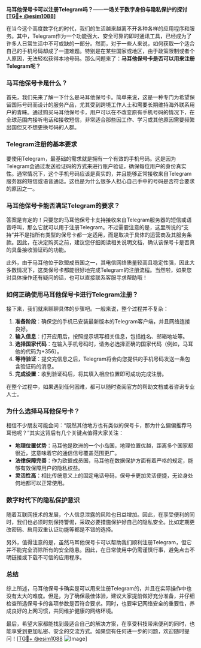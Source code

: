 **马耳他保号卡可以注册Telegram吗？——一场关于数字身份与隐私保护的探讨[[TG💪+ @esim1088](https://t.me/s/esim1088)]**

在当今这个高度数字化的时代，我们的生活越来越离不开各种各样的应用程序和服务。其中，Telegram作为一个功能强大、安全可靠的即时通讯工具，已经成为了许多人日常生活中不可或缺的一部分。然而，对于一些人来说，如何获取一个适合自己的手机号码却成了一道难题。特别是在某些国家或地区，由于政策限制或者个人原因，无法轻松获得本地号码。那么问题来了：**马耳他保号卡是否可以用来注册Telegram呢？**

### 马耳他保号卡是什么？

首先，我们先来了解一下什么是马耳他保号卡。简单来说，这是一种专门为希望保留国际号码而设计的服务产品，尤其受到跨境工作人士和需要长期维持海外联系用户的青睐。通过购买马耳他保号卡，用户可以在不改变原有手机号码的情况下，在全球范围内接听电话和接收短信，非常适合那些因工作、学习或其他原因需要频繁出国但又不想更换号码的人群。

### Telegram注册的基本要求

要使用Telegram，最基础的需求就是拥有一个有效的手机号码。这是因为Telegram会通过发送验证码的方式来进行账户验证，确保每位用户的身份真实性。通常情况下，这个手机号码应该是真实的，并且能够正常接收来自Telegram服务器的短信或语音通话。这也是为什么很多人担心自己手中的号码是否符合要求的原因之一。

### 马耳他保号卡能否满足Telegram的要求？

答案是肯定的！只要您的马耳他保号卡支持接收来自Telegram服务器的短信或语音呼叫，那么它就可以用于注册Telegram。不过需要注意的是，这里所说的“支持”并不是指所有类型的保号卡都一定适用，而是取决于具体的运营商及其服务条款。因此，在决定购买之前，建议您仔细阅读相关说明文档，确认该保号卡是否真的具备接收验证码的功能。

此外，由于马耳他位于欧盟成员国之一，其电信网络质量较高且稳定性强，因此大多数情况下，这类保号卡都能很好地完成Telegram的注册流程。当然啦，如果您对具体操作还有疑问的话，也可以直接联系客服寻求帮助哦！

### 如何正确使用马耳他保号卡进行Telegram注册？

接下来，我们就来聊聊具体的步骤吧。一般来说，整个过程并不复杂：

1. **准备阶段**：确保您的手机已安装最新版本的Telegram客户端，并且网络连接良好。
2. **输入信息**：打开应用后，按照提示填写相关信息，包括姓名、邮箱地址等。
3. **选择国家代码**：在输入手机号码时，请务必选择正确的国家代码（例如，马耳他的代码为+356）。
4. **等待验证**：提交完信息之后，Telegram将会向您提供的手机号码发送一条包含验证码的消息。
5. **完成设置**：收到验证码后，将其填入相应位置即可成功完成注册。

在整个过程中，如果遇到任何困难，都可以随时查阅官方的帮助文档或者咨询专业人士。

### 为什么选择马耳他保号卡？

相信不少朋友可能会问：“既然其他地方也有类似的保号卡，那为什么偏偏推荐马耳他呢？”其实这背后有几个关键点值得大家关注：

- **地理位置优势**：马耳他是欧洲的一个小岛国，地理位置优越，距离多个国家都很近，这意味着它的通信信号覆盖范围更广。
- **法律保障完善**：作为欧盟成员国，马耳他在数据保护方面有着严格的规定，能够有效保障用户的隐私权益。
- **灵活性高**：相比传统意义上的固定电话号码，保号卡更加灵活便捷，无论身处何地都可以正常使用。

### 数字时代下的隐私保护意识

随着互联网技术的发展，个人信息泄露的风险也日益增加。因此，在享受便利的同时，我们也必须时刻保持警惕，采取必要措施保护好自己的隐私安全。比如定期更改密码、启用双重认证功能等都是不错的选择。

另外，值得注意的是，虽然马耳他保号卡可以帮助我们顺利注册Telegram，但它并不能完全消除所有的安全隐患。因此，在日常使用中仍需谨慎行事，避免点击不明链接或下载不可信的应用程序。

### 总结

综上所述，马耳他保号卡确实是可以用来注册Telegram的，并且在实际操作中也没有太大的难度。但是，为了确保最佳体验，建议大家提前做好充分准备，并仔细检查所选保号卡的各项参数是否符合要求。同时，也要牢记网络安全的重要性，养成良好的上网习惯，共同维护健康的网络环境。

最后，希望大家都能找到最适合自己的解决方案，在享受科技带来便利的同时，也能享受到更加私密、安全的交流方式。如果您有任何进一步的问题，欢迎随时提问！[[TG💪+ @esim1088](https://t.me/s/esim1088) ![Image](https://i.postimg.cc/4NQfJmqS/Snipaste-2025-05-13-00-14-12.png)]